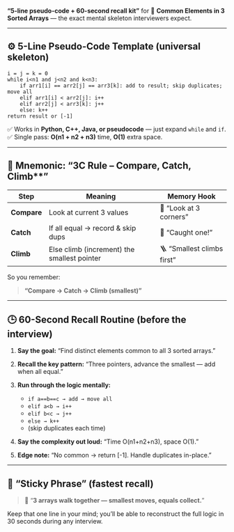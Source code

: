 **“5-line pseudo-code + 60-second recall kit”** for
🧩 **Common Elements in 3 Sorted Arrays** — the exact mental skeleton interviewers expect.

---

## ⚙️ 5-Line Pseudo-Code Template (universal skeleton)

```
i = j = k = 0
while i<n1 and j<n2 and k<n3:
    if arr1[i] == arr2[j] == arr3[k]: add to result; skip duplicates; move all
    elif arr1[i] < arr2[j]: i++
    elif arr2[j] < arr3[k]: j++
    else: k++
return result or [-1]
```

✅ Works in **Python, C++, Java, or pseudocode** — just expand `while` and `if`.
✅ Single pass: **O(n1 + n2 + n3)** time, **O(1)** extra space.

---

## 🧠 Mnemonic: “**3C Rule** – Compare, Catch, Climb**”

| Step        | Meaning                                     | Memory Hook                |
| ----------- | ------------------------------------------- | -------------------------- |
| **Compare** | Look at current 3 values                    | 🧩 “Look at 3 corners”     |
| **Catch**   | If all equal → record & skip dups           | 🎯 “Caught one!”           |
| **Climb**   | Else climb (increment) the smallest pointer | 🪜 “Smallest climbs first” |

So you remember:

> **“Compare → Catch → Climb (smallest)”**

---

## 🕒 60-Second Recall Routine (before the interview)

1. **Say the goal:**
   “Find distinct elements common to all 3 sorted arrays.”

2. **Recall the key pattern:**
   “Three pointers, advance the smallest — add when all equal.”

3. **Run through the logic mentally:**

   * `if a==b==c → add → move all`
   * `elif a<b → i++`
   * `elif b<c → j++`
   * `else → k++`
   * (skip duplicates each time)

4. **Say the complexity out loud:**
   “Time O(n1+n2+n3), space O(1).”

5. **Edge note:**
   “No common → return [-1]. Handle duplicates in-place.”

---

## 🧩 “Sticky Phrase” (fastest recall)

> 💭 “**3 arrays walk together — smallest moves, equals collect.**”

Keep that one line in your mind; you’ll be able to reconstruct the full logic in 30 seconds during any interview.
